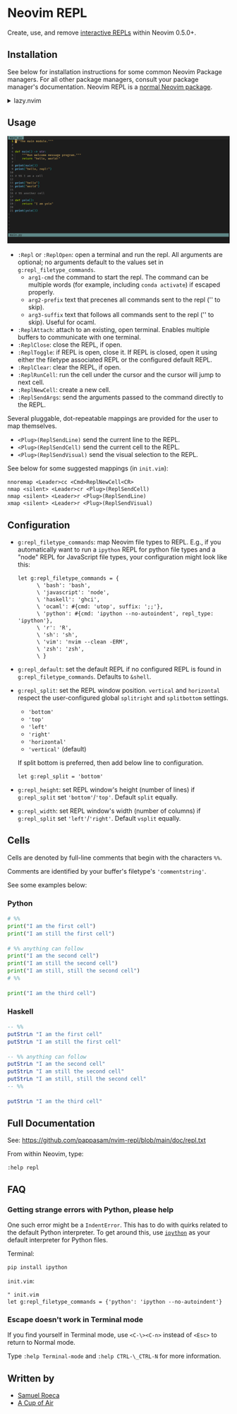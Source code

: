 # Neovim REPL

Create, use, and remove [interactive REPLs](https://en.wikipedia.org/wiki/Read%E2%80%93eval%E2%80%93print_loop) within Neovim 0.5.0+.

## Installation

See below for installation instructions for some common Neovim Package managers. For all other package managers, consult your package manager's documentation. Neovim REPL is a [normal Neovim package](https://neovim.io/doc/user/usr_05.html#_adding-a-package).

<details>
  <summary>lazy.nvim</summary>
  <br>

Configuration for <https://github.com/folke/lazy.nvim>

```lua
{
  "pappasam/nvim-repl",
  init = function()
    vim.g["repl_filetype_commands"] = {
      bash = "bash",
      javascript = "node",
      haskell = "ghci",
      ocaml = {cmd = "utop", suffix = ";;"},
      python = "ipython --no-autoindent",
      r = "R",
      sh = "sh",
      vim = "nvim --clean -ERM",
      zsh = "zsh",
    }
  end,
  keys = {
    { "<Leader>cc", "<Cmd>ReplNewCell<CR>",   mode = "n", desc = "Create New Cell" },
    { "<Leader>cr", "<Plug>(ReplSendCell)",   mode = "n", desc = "Send Repl Cell" },
    { "<Leader>r",  "<Plug>(ReplSendLine)",   mode = "n", desc = "Send Repl Line" },
    { "<Leader>r",  "<Plug>(ReplSendVisual)", mode = "x", desc = "Send Repl Visual Selection" },
  },
}
```

</details>

## Usage

![demo](images/nvim-repl-demo.gif)

- `:Repl` or `:ReplOpen`: open a terminal and run the repl. All arguments are optional; no arguments default to the values set in `g:repl_filetype_commands`.
  - `arg1-cmd` the command to start the repl. The command can be multiple words (for example, including `conda activate`) if escaped properly.
  - `arg2-prefix` text that precenes all commands sent to the repl ('' to skip).
  - `arg3-suffix` text that follows all commands sent to the repl ('' to skip). Useful for ocaml.
- `:ReplAttach`: attach to an existing, open terminal. Enables multiple buffers to communicate with one terminal.
- `:ReplClose`: close the REPL, if open.
- `:ReplToggle`: if REPL is open, close it. If REPL is closed, open it using either the filetype associated REPL or the configured default REPL.
- `:ReplClear`: clear the REPL, if open.
- `:ReplRunCell`: run the cell under the cursor and the cursor will jump to next cell.
- `:ReplNewCell`: create a new cell.
- `:ReplSendArgs`: send the arguments passed to the command directly to the REPL.

Several pluggable, dot-repeatable mappings are provided for the user to map themselves.

- `<Plug>(ReplSendLine)` send the current line to the REPL.
- `<Plug>(ReplSendCell)` send the current cell to the REPL.
- `<Plug>(ReplSendVisual)` send the visual selection to the REPL.

See below for some suggested mappings (in `init.vim`):

```vim
nnoremap <Leader>cc <Cmd>ReplNewCell<CR>
nmap <silent> <Leader>cr <Plug>(ReplSendCell)
nmap <silent> <Leader>r <Plug>(ReplSendLine)
xmap <silent> <Leader>r <Plug>(ReplSendVisual)
```

## Configuration

- `g:repl_filetype_commands`: map Neovim file types to REPL. E.g., if you automatically want to run a `ipython` REPL for python file types and a "node" REPL for JavaScript file types, your configuration might look like this:

  ```vim
  let g:repl_filetype_commands = {
        \ 'bash': 'bash',
        \ 'javascript': 'node',
        \ 'haskell': 'ghci',
        \ 'ocaml': #{cmd: 'utop', suffix: ';;'},
        \ 'python': #{cmd: 'ipython --no-autoindent', repl_type: 'ipython'},
        \ 'r': 'R',
        \ 'sh': 'sh',
        \ 'vim': 'nvim --clean -ERM',
        \ 'zsh': 'zsh',
        \ }
  ```

- `g:repl_default`: set the default REPL if no configured REPL is found in `g:repl_filetype_commands`. Defaults to `&shell`.
- `g:repl_split`: set the REPL window position. `vertical` and `horizontal` respect the user-configured global `splitright` and `splitbottom` settings.

  - `'bottom'`
  - `'top'`
  - `'left'`
  - `'right'`
  - `'horizontal'`
  - `'vertical'` (default)

  If split bottom is preferred, then add below line to configuration.

  ```vim
  let g:repl_split = 'bottom'
  ```

- `g:repl_height`: set REPL window's height (number of lines) if `g:repl_split` set `'bottom'`/`'top'`. Default `split` equally.
- `g:repl_width`: set REPL window's width (number of columns) if `g:repl_split` set `'left'`/`'right'`. Default `vsplit` equally.

## Cells

Cells are denoted by full-line comments that begin with the characters `%%`.

Comments are identified by your buffer's filetype's `'commentstring'`.

See some examples below:

### Python

```python
# %%
print("I am the first cell")
print("I am still the first cell")

# %% anything can follow
print("I am the second cell")
print("I am still the second cell")
print("I am still, still the second cell")
# %%

print("I am the third cell")
```

### Haskell

```haskell
-- %%
putStrLn "I am the first cell"
putStrLn "I am still the first cell"

-- %% anything can follow
putStrLn "I am the second cell"
putStrLn "I am still the second cell"
putStrLn "I am still, still the second cell"
-- %%

putStrLn "I am the third cell"
```

## Full Documentation

See: <https://github.com/pappasam/nvim-repl/blob/main/doc/repl.txt>

From within Neovim, type:

```vim
:help repl
```

## FAQ

### Getting strange errors with Python, please help

One such error might be a `IndentError`. This has to do with quirks related to the default Python interpreter. To get around this, use [`ipython`](https://github.com/ipython/ipython) as your default interpreter for Python files.

Terminal:

```bash
pip install ipython
```

`init.vim`:

```vim
" init.vim
let g:repl_filetype_commands = {'python': 'ipython --no-autoindent'}
```

### Escape doesn't work in Terminal mode

If you find yourself in Terminal mode, use `<C-\><C-n>` instead of `<Esc>` to return to Normal mode.

Type `:help Terminal-mode` and `:help CTRL-\_CTRL-N` for more information.

## Written by

- [Samuel Roeca](https://samroeca.com/)
- [A Cup of Air](https://acupofair.github.io/)
